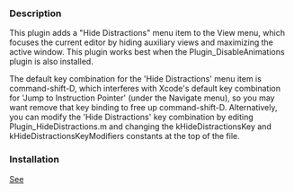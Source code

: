 ### Description

This plugin adds a "Hide Distractions" menu item
to the View menu, which focuses the current editor by hiding auxiliary
views and maximizing the active window. This plugin works best when the
Plugin_DisableAnimations plugin is also installed.

The default key combination for the 'Hide Distractions' menu item is
command-shift-D, which interferes with Xcode's default key combination
for 'Jump to Instruction Pointer' (under the Navigate menu), so you
may want remove that key binding to free up command-shift-D.
Alternatively, you can modify the 'Hide Distractions' key combination
by editing Plugin_HideDistractions.m and changing the
kHideDistractionsKey and kHideDistractionsKeyModifiers constants at
the top of the file.

### Installation

[See](../README.md)
